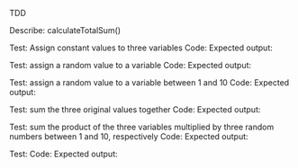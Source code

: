 TDD

Describe: calculateTotalSum()

Test: Assign constant values to three variables
Code:
Expected output:

Test: assign a random value to a variable
Code:
Expected output:

Test: assign a random value to a variable between 1 and 10
Code:
Expected output:

Test: sum the three original values together
Code:
Expected output:

Test: sum the product of the three variables multiplied by three random
numbers between 1 and 10, respectively
Code:
Expected output:

Test:
Code:
Expected output:
